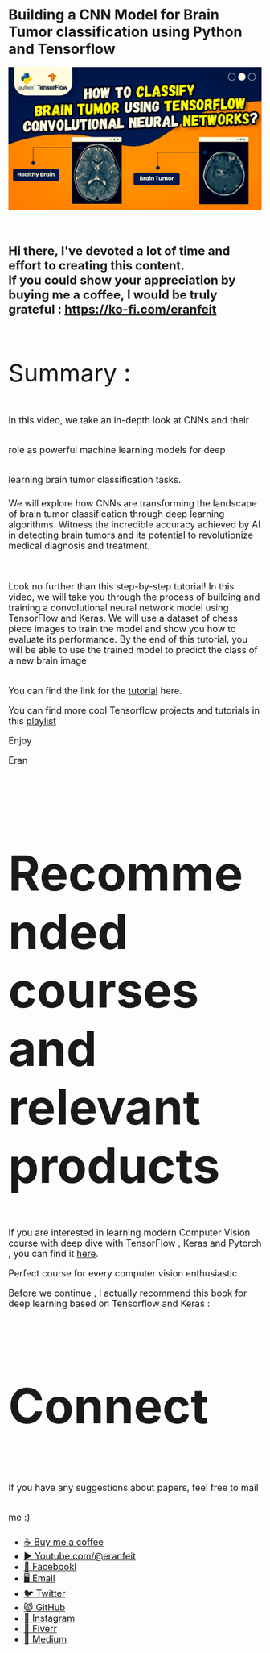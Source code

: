 # Building a CNN Model for Brain Tumor classification using Python and Tensorflow

<p align="center">
  <img width="800" src="classify brain tumor.png" "image">
</p>

##
<br/><br/> 
**<font size="5">Hi there,
I've devoted a lot of time and effort to creating this content. <br/> 
If you could show your appreciation by buying me a coffee, I would be truly grateful : https://ko-fi.com/eranfeit**

<br/><br/>
<font size= "7" >
Summary : <br/>

<font size= "4" >
In this video, we take an in-depth look at CNNs and their role as powerful machine learning models for deep learning brain tumor classification tasks. 

We will explore how CNNs are transforming the landscape of brain tumor classification through deep learning algorithms. Witness the incredible accuracy achieved by AI in detecting brain tumors and its potential to revolutionize medical diagnosis and treatment.

<br/><br/> 
Look no further than this step-by-step tutorial! In this video, we will take you through the process of building and training a convolutional neural network model using TensorFlow and Keras. We will use a dataset of chess piece images to train the model and show you how to evaluate its performance. By the end of this tutorial, you will be able to use the trained model to predict the class of a new brain image
<br/><br/> 

You can find the link for the [tutorial](https://youtu.be/-147KGbGI3g) here. 

You can find more cool Tensorflow projects and tutorials in this [playlist](https://www.youtube.com/playlist?list=PLdkryDe59y4Ze9_12JhWu3cs-lOGYwYeD)

Enjoy

Eran
<br/><br/> 

</font>

# Recommended courses and relevant products 
<font size= "4" >

If you are interested in learning modern Computer Vision course with deep dive with TensorFlow , Keras and Pytorch , you can find it [here](http://bit.ly/3HeDy1V).

Perfect course for every computer vision enthusiastic

Before we continue , I actually recommend this [book](https://amzn.to/3STWZ2N) for deep learning based on Tensorflow and Keras : 



</font>

# Connect

<font size= "4" >
If you have any suggestions about papers, feel free to mail me :)

- [☕ Buy me a coffee](https://ko-fi.com/eranfeit)
- [▶️ Youtube.com/@eranfeit](https://www.youtube.com/channel/UCTiWJJhaH6BviSWKLJUM9sg)
- [🐙 Facebookl](https://www.facebook.com/groups/3080601358933585)
- [🖥️ Email](mailto:feitgemel@gmail.com)
- [🐦 Twitter](https://twitter.com/eran_feit )
- [😸 GitHub](https://github.com/feitgemel)
- [📸 Instagram](https://www.instagram.com/eran_feit/)
- [🤝 Fiverr ](https://www.fiverr.com/s/mB3Pbb)
- [📝 Medium ](https://medium.com/@feitgemel)


</font>

